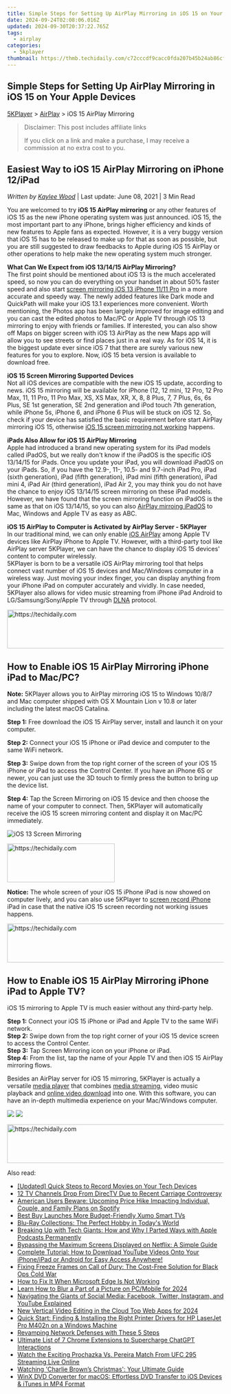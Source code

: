 ```yaml
---
title: Simple Steps for Setting Up AirPlay Mirroring in iOS 15 on Your Apple Devices
date: 2024-09-24T02:08:06.016Z
updated: 2024-09-30T20:37:22.765Z
tags:
  - airplay
categories:
  - 5kplayer
thumbnail: https://thmb.techidaily.com/c72cccdf9cacc0fda207b45b24ab86cf2fde475b85a4b94012ab008856dbcd1d.jpg
---
```


## Simple Steps for Setting Up AirPlay Mirroring in iOS 15 on Your Apple Devices

[5KPlayer](https://tools.techidaily.com/5kplayer/products/) \> [AirPlay](https://tools.techidaily.com/5kplayer/airplay/) \> iOS 15 AirPlay Mirroring

>  Disclaimer: This post includes affiliate links
>
>  If you click on a link and make a purchase, I may receive a commission at no extra cost to you.
>

## Easiest Way to iOS 15 AirPlay Mirroring on iPhone 12/iPad

 _Written by [Kaylee Wood](https://www.quora.com/profile/Amanda-Hu-21)_ | Last update: June 08, 2021 | 3 Min Read

You are welcomed to try **iOS 15 AirPlay mirroring** or any other features of iOS 15 as the new iPhone operating system was just announced. iOS 15, the most important part to any iPhone, brings higher efficiency and kinds of new features to Apple fans as expected. However, it is a very buggy version that iOS 15 has to be released to make up for that as soon as possible, but you are still suggested to draw feedbacks to Apple during iOS 15 AirPlay or other operations to help make the new operating system much stronger.

**What Can We Expect from iOS 13/14/15 AirPlay Mirroring?**  
 The first point should be mentioned about iOS 13 is the much accelerated speed, so now you can do everything on your handset in about 50% faster speed and also start [screen mirroring iOS 13 iPhone 11/11 Pro](https://tools.techidaily.com/5kplayer/airplay/) in a more accurate and speedy way. The newly added features like Dark mode and QuickPath will make your iOS 13.1 experiences more convenient. Worth mentioning, the Photos app has been largely improved for image editing and you can cast the edited photos to Mac/PC or Apple TV through iOS 13 mirroring to enjoy with friends or families. If interested, you can also show off Maps on bigger screen with iOS 13 AirPlay as the new Maps app will allow you to see streets or find places just in a real way. As for iOS 14, it is the biggest update ever since iOS 7 that there are surely various new features for you to explore. Now, iOS 15 beta version is available to download free.

**iOS 15 Screen Mirroring Supported Devices**  
 Not all iOS devices are compatible with the new iOS 15 update, according to news. iOS 15 mirroring will be available for iPhone (12, 12 mini, 12 Pro, 12 Pro Max, 11, 11 Pro, 11 Pro Max, XS, XS Max, XR, X, 8, 8 Plus, 7, 7 Plus, 6s, 6s Plus, SE 1st generation, SE 2nd generation and iPod touch 7th generation, while iPhone 5s, iPhone 6, and iPhone 6 Plus will be stuck on iOS 12\. So, check if your device has satisfied the basic requirement before start AirPlay mirroring iOS 15, otherwise [iOS 15 screen mirroring not working](https://tools.techidaily.com/5kplayer/airplay/) happens.

**iPads Also Allow for iOS 15 AirPlay Mirroring**  
 Apple had introduced a brand new operating system for its iPad models called iPadOS, but we really don't know if the iPadOS is the specific iOS 13/14/15 for iPads. Once you update your iPad, you will download iPadOS on your iPads. So, if you have the 12.9-, 11-, 10.5- and 9.7-inch iPad Pro, iPad (sixth generation), iPad (fifth generation), iPad mini (fifth generation), iPad mini 4, iPad Air (third generation), iPad Air 2, you may think you do not have the chance to enjoy iOS 13/14/15 screen mirroring on these iPad models. However, we have found that the screen mirroring function on iPadOS is the same as that on iOS 13/14/15, so you can also [AirPlay mirroing iPadOS](https://tools.techidaily.com/5kplayer/airplay/) to Mac, Windows and Apple TV as easy as ABC.

**iOS 15 AirPlay to Computer is Activated by AirPlay Server - 5KPlayer**  
 In our traditional mind, we can only enable [iOS AirPlay](https://tools.techidaily.com/5kplayer/airplay/) among Apple TV devices like AirPlay iPhone to Apple TV. However, with a third-party tool like AirPlay server 5KPlayer, we can have the chance to display iOS 15 devices' content to computer wirelessly.  
 5KPlayer is born to be a versatile iOS AirPlay mirroring tool that helps connect vast number of iOS 15 devices and Mac/Windows computer in a wireless way. Just moving your index finger, you can display anything from your iPhone iPad on computer accurately and vividly. In case needed, 5KPlayer also allows for video music streaming from iPhone iPad Android to LG/Samsung/Sony/Apple TV through [DLNA](https://tools.techidaily.com/5kplayer/dlna/) protocol.

<!-- affiliate ads begin -->
<a href="https://appsumo.8odi.net/c/5597632/2105860/7443" target="_top" id="2105860">
  <img src="//a.impactradius-go.com/display-ad/7443-2105860" border="0" alt="https://techidaily.com" width="728" height="90"/>
</a>
<img height="0" width="0" src="https://appsumo.8odi.net/i/5597632/2105860/7443" style="position:absolute;visibility:hidden;" border="0" />
<!-- affiliate ads end -->

## How to Enable iOS 15 AirPlay Mirroring iPhone iPad to Mac/PC?

**Note:** 5KPlayer allows you to AirPlay mirroring iOS 15 to Windows 10/8/7 and Mac computer shipped with OS X Mountain Lion v 10.8 or later including the latest macOS Catalina.

 **Step 1:** Free download the iOS 15 AirPlay server, install and launch it on your computer.

**Step 2:** Connect your iOS 15 iPhone or iPad device and computer to the same WiFi network.

**Step 3:** Swipe down from the top right corner of the screen of your iOS 15 iPhone or iPad to access the Control Center. If you have an iPhone 6S or newer, you can just use the 3D touch to firmly press the button to bring up the device list.

**Step 4:** Tap the Screen Mirroring on iOS 15 device and then choose the name of your computer to connect. Then, 5KPlayer will automatically receive the iOS 15 screen mirroring content and display it on Mac/PC immediately.

![iOS 13 Screen Mirroring](https://www.5kplayer.com/airplay/img/airplay-mirroring-ios-11.jpg) 

<!-- affiliate ads begin -->
<a href="https://aligracehair.sjv.io/c/5597632/2135354/19272" target="_top" id="2135354">
  <img src="//a.impactradius-go.com/display-ad/19272-2135354" border="0" alt="https://techidaily.com" width="250" height="90"/>
</a>
<img height="0" width="0" src="https://aligracehair.sjv.io/i/5597632/2135354/19272" style="position:absolute;visibility:hidden;" border="0" />
<!-- affiliate ads end -->

**Notice:** The whole screen of your iOS 15 iPhone iPad is now showed on computer lively, and you can also use 5KPlayer to [screen record iPhone](https://tools.techidaily.com/5kplayer/airplay/) iPad in case that the native iOS 15 screen recording not working issues happens.

<!-- affiliate ads begin -->
<a href="https://aidotcom.pxf.io/c/5597632/2134503/19576" target="_top" id="2134503">
  <img src="//a.impactradius-go.com/display-ad/19576-2134503" border="0" alt="https://techidaily.com" width="728" height="90"/>
</a>
<img height="0" width="0" src="https://aidotcom.pxf.io/i/5597632/2134503/19576" style="position:absolute;visibility:hidden;" border="0" />
<!-- affiliate ads end -->

## How to Enable iOS 15 AirPlay Mirroring iPhone iPad to Apple TV?

iOS 15 mirroring to Apple TV is much easier without any third-party help.

**Step 1:** Connect your iOS 15 iPhone or iPad and Apple TV to the same WiFi network.  
**Step 2:** Swipe down from the top right corner of your iOS 15 device screen to access the Control Center.  
**Step 3:** Tap Screen Mirroring icon on your iPhone or iPad.  
**Step 4:** From the list, tap the name of your Apple TV and then iOS 15 AirPlay mirroring flows.

Besides an AirPlay server for iOS 15 mirroring, 5KPlayer is actually a versatile [media player](https://tools.techidaily.com/5kplayer/video-music-player/) that combines [media streaming](https://tools.techidaily.com/5kplayer/dlna/), video music playback and [online video download](https://tools.techidaily.com/5kplayer/youtube-download/) into one. With this software, you can have an in-depth multimedia experience on your Mac/Windows computer.

[![](https://www.5kplayer.com/airplay/../button/freedownbackmac.png)](https://tools.techidaily.com/5kplayer/products/) [![](https://www.5kplayer.com/airplay/../button/freedownwhitewin.png)](https://tools.techidaily.com/5kplayer/products/)

<!-- affiliate ads begin -->
<a href="https://appsumo.8odi.net/c/5597632/2100537/7443" target="_top" id="2100537">
  <img src="//a.impactradius-go.com/display-ad/7443-2100537" border="0" alt="https://techidaily.com" width="728" height="90"/>
</a>
<img height="0" width="0" src="https://appsumo.8odi.net/i/5597632/2100537/7443" style="position:absolute;visibility:hidden;" border="0" />
<!-- affiliate ads end -->

<ins class="adsbygoogle"
     style="display:block"
     data-ad-format="autorelaxed"
     data-ad-client="ca-pub-7571918770474297"
     data-ad-slot="1223367746"></ins>

<ins class="adsbygoogle"
     style="display:block"
     data-ad-client="ca-pub-7571918770474297"
     data-ad-slot="8358498916"
     data-ad-format="auto"
     data-full-width-responsive="true"></ins>

<span class="atpl-alsoreadstyle">Also read:</span>
<div><ul>
<li><a href="https://screen-sharing-recording.techidaily.com/updated-quick-steps-to-record-movies-on-your-tech-devices/"><u>[Updated] Quick Steps to Record Movies on Your Tech Devices</u></a></li>
<li><a href="https://media-tips.techidaily.com/12-tv-channels-drop-from-directv-due-to-recent-carriage-controversy/"><u>12 TV Channels Drop From DirecTV Due to Recent Carriage Controversy</u></a></li>
<li><a href="https://media-tips.techidaily.com/american-users-beware-upcoming-price-hike-impacting-individual-couple-and-family-plans-on-spotify/"><u>American Users Beware: Upcoming Price Hike Impacting Individual, Couple, and Family Plans on Spotify</u></a></li>
<li><a href="https://media-tips.techidaily.com/best-buy-launches-more-budget-friendly-xumo-smart-tvs/"><u>Best Buy Launches More Budget-Friendly Xumo Smart TVs</u></a></li>
<li><a href="https://media-tips.techidaily.com/blu-ray-collections-the-perfect-hobby-in-todays-world/"><u>Blu-Ray Collections: The Perfect Hobby in Today's World</u></a></li>
<li><a href="https://media-tips.techidaily.com/breaking-up-with-tech-giants-how-and-why-i-parted-ways-with-apple-podcasts-permanently/"><u>Breaking Up with Tech Giants: How and Why I Parted Ways with Apple Podcasts Permanently</u></a></li>
<li><a href="https://media-tips.techidaily.com/bypassing-the-maximum-screens-displayed-on-netflix-a-simple-guide/"><u>Bypassing the Maximum Screens Displayed on Netflix: A Simple Guide</u></a></li>
<li><a href="https://media-tips.techidaily.com/complete-tutorial-how-to-download-youtube-videos-onto-your-iphoneipad-or-android-for-easy-access-anywhere/"><u>Complete Tutorial: How to Download YouTube Videos Onto Your iPhone/iPad or Android for Easy Access Anywhere!</u></a></li>
<li><a href="https://win-answers.techidaily.com/fixing-freeze-frames-on-call-of-dury-the-cost-free-solution-for-black-ops-cold-war/"><u>Fixing Freeze Frames on Call of Dury: The Cost-Free Solution for Black Ops Cold War</u></a></li>
<li><a href="https://tech-recovery.techidaily.com/how-to-fix-it-when-microsoft-edge-is-not-working/"><u>How to Fix It When Microsoft Edge Is Not Working</u></a></li>
<li><a href="https://extra-lessons.techidaily.com/learn-how-to-blur-a-part-of-a-picture-on-pcmobile-for-2024/"><u>Learn How to Blur a Part of a Picture on PC/Mobile for 2024</u></a></li>
<li><a href="https://win-forum.techidaily.com/navigating-the-giants-of-social-media-facebook-twitter-instagram-and-youtube-explained/"><u>Navigating the Giants of Social Media: Facebook, Twitter, Instagram, and YouTube Explained</u></a></li>
<li><a href="https://smart-video-creator.techidaily.com/new-vertical-video-editing-in-the-cloud-top-web-apps-for-2024/"><u>New Vertical Video Editing in the Cloud Top Web Apps for 2024</u></a></li>
<li><a href="https://driver-download.techidaily.com/quick-start-finding-and-installing-the-right-printer-drivers-for-hp-laserjet-pro-m402n-on-a-windows-machine/"><u>Quick Start: Finding & Installing the Right Printer Drivers for HP LaserJet Pro M402n on a Windows Machine</u></a></li>
<li><a href="https://windows11.techidaily.com/revamping-network-defenses-with-these-5-steps/"><u>Revamping Network Defenses with These 5 Steps</u></a></li>
<li><a href="https://tech-haven.techidaily.com/ultimate-list-of-7-chrome-extensions-to-supercharge-chatgpt-interactions/"><u>Ultimate List of 7 Chrome Extensions to Supercharge ChatGPT Interactions</u></a></li>
<li><a href="https://media-tips.techidaily.com/watch-the-exciting-prochazka-vs-pereira-match-from-ufc-295-streaming-live-online/"><u>Watch the Exciting Prochazka Vs. Pereira Match From UFC 295 Streaming Live Online</u></a></li>
<li><a href="https://media-tips.techidaily.com/watching-charlie-browns-christmas-your-ultimate-guide/"><u>Watching 'Charlie Brown’s Christmas': Your Ultimate Guide</u></a></li>
<li><a href="https://techtrends.techidaily.com/winx-dvd-converter-for-macos-effortless-dvd-transfer-to-ios-devices-and-itunes-in-mp4-format/"><u>WinX DVD Converter for macOS: Effortless DVD Transfer to iOS Devices & iTunes in MP4 Format</u></a></li>
</ul></div>

